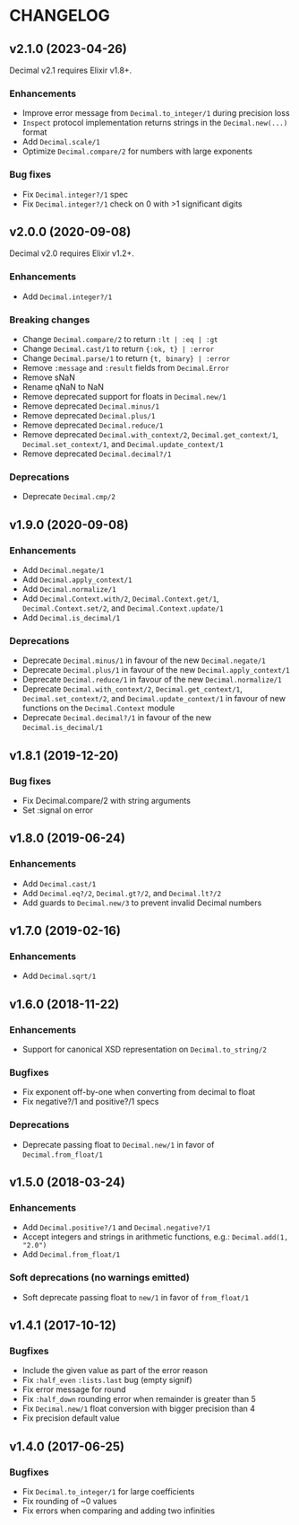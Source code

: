 # CHANGELOG

## v2.1.0 (2023-04-26)

Decimal v2.1 requires Elixir v1.8+.

### Enhancements

* Improve error message from `Decimal.to_integer/1` during precision loss
* `Inspect` protocol implementation returns strings in the `Decimal.new(...)` format
* Add `Decimal.scale/1`
* Optimize `Decimal.compare/2` for numbers with large exponents

### Bug fixes

* Fix `Decimal.integer?/1` spec
* Fix `Decimal.integer?/1` check on 0 with >1 significant digits

## v2.0.0 (2020-09-08)

Decimal v2.0 requires Elixir v1.2+.

### Enhancements

* Add `Decimal.integer?/1`

### Breaking changes

* Change `Decimal.compare/2` to return `:lt | :eq | :gt`
* Change `Decimal.cast/1` to return `{:ok, t} | :error`
* Change `Decimal.parse/1` to return `{t, binary} | :error`
* Remove `:message` and `:result` fields from `Decimal.Error`
* Remove sNaN
* Rename qNaN to NaN
* Remove deprecated support for floats in `Decimal.new/1`
* Remove deprecated `Decimal.minus/1`
* Remove deprecated `Decimal.plus/1`
* Remove deprecated `Decimal.reduce/1`
* Remove deprecated `Decimal.with_context/2`, `Decimal.get_context/1`, `Decimal.set_context/1`,
  and `Decimal.update_context/1`
* Remove deprecated `Decimal.decimal?/1`

### Deprecations

* Deprecate `Decimal.cmp/2`

## v1.9.0 (2020-09-08)

### Enhancements

* Add `Decimal.negate/1`
* Add `Decimal.apply_context/1`
* Add `Decimal.normalize/1`
* Add `Decimal.Context.with/2`, `Decimal.Context.get/1`, `Decimal.Context.set/2`,
  and `Decimal.Context.update/1`
* Add `Decimal.is_decimal/1`

### Deprecations

* Deprecate `Decimal.minus/1` in favour of the new `Decimal.negate/1`
* Deprecate `Decimal.plus/1` in favour of the new `Decimal.apply_context/1`
* Deprecate `Decimal.reduce/1` in favour of the new `Decimal.normalize/1`
* Deprecate `Decimal.with_context/2`, `Decimal.get_context/1`, `Decimal.set_context/2`,
  and `Decimal.update_context/1` in favour of new functions on the `Decimal.Context` module
* Deprecate `Decimal.decimal?/1` in favour of the new `Decimal.is_decimal/1`

## v1.8.1 (2019-12-20)

### Bug fixes

* Fix Decimal.compare/2 with string arguments
* Set :signal on error

## v1.8.0 (2019-06-24)

### Enhancements

* Add `Decimal.cast/1`
* Add `Decimal.eq?/2`, `Decimal.gt?/2`, and `Decimal.lt?/2`
* Add guards to `Decimal.new/3` to prevent invalid Decimal numbers

## v1.7.0 (2019-02-16)

### Enhancements

* Add `Decimal.sqrt/1`

## v1.6.0 (2018-11-22)

### Enhancements

* Support for canonical XSD representation on `Decimal.to_string/2`

### Bugfixes

* Fix exponent off-by-one when converting from decimal to float
* Fix negative?/1 and positive?/1 specs

### Deprecations

* Deprecate passing float to `Decimal.new/1` in favor of `Decimal.from_float/1`

## v1.5.0 (2018-03-24)

### Enhancements

* Add `Decimal.positive?/1` and `Decimal.negative?/1`
* Accept integers and strings in arithmetic functions, e.g.: `Decimal.add(1, "2.0")`
* Add `Decimal.from_float/1`

### Soft deprecations (no warnings emitted)

* Soft deprecate passing float to `new/1` in favor of `from_float/1`

## v1.4.1 (2017-10-12)

### Bugfixes

* Include the given value as part of the error reason
* Fix `:half_even` `:lists.last` bug (empty signif)
* Fix error message for round
* Fix `:half_down` rounding error when remainder is greater than 5
* Fix `Decimal.new/1` float conversion with bigger precision than 4
* Fix precision default value

## v1.4.0 (2017-06-25)

### Bugfixes

* Fix `Decimal.to_integer/1` for large coefficients
* Fix rounding of ~0 values
* Fix errors when comparing and adding two infinities
